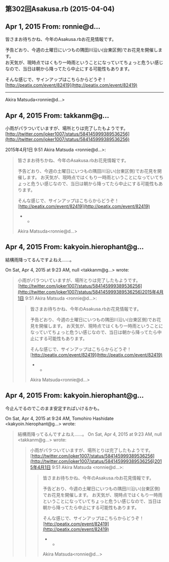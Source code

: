 ## 第302回Asakusa.rb (2015-04-04)

## Apr 1, 2015 From: ronnie@d...

皆さまお待ちかね、今年のAsakusa.rbお花見情報です。

予告どおり、今週の土曜日にいつもの隅田川沿い(台東区側)でお花見を開催します。  
お天気が、現時点ではくもり一時雨ということになっていてちょっと危うい感じなので、当日は朝から降ってたら中止にする可能性もあります。

そんな感じで、サインアップはこちらからどうぞ！ [http://peatix.com/event/82419](http://peatix.com/event/82419)

* * *

Akira Matsuda\<ronnie@d...\>

## Apr 4, 2015 From: takkanm@g...

小雨がパラついていますが、場所とりは完了したもようです。  
[http://twitter.com/joker1007/status/584145999389536256](http://twitter.com/joker1007/status/584145999389536256)

2015年4月1日 9:51 Akira Matsuda \<ronnie@d...\>:

> 皆さまお待ちかね、今年のAsakusa.rbお花見情報です。
> 
> 予告どおり、今週の土曜日にいつもの隅田川沿い(台東区側)でお花見を開催します。 お天気が、現時点ではくもり一時雨ということになっていてちょっと危うい感じなので、当日は朝から降ってたら中止にする可能性もあります。
> 
> そんな感じで、サインアップはこちらからどうぞ！ [http://peatix.com/event/82419](http://peatix.com/event/82419)
> 
> - -
> 
> Akira Matsuda\<ronnie@d...\>
## Apr 4, 2015 From: kakyoin.hierophant@g...

結構雨降ってるんですよねえ……。

On Sat, Apr 4, 2015 at 9:23 AM, null \<takkanm@g...\> wrote:

> 小雨がパラついていますが、場所とりは完了したもようです。[http://twitter.com/joker1007/status/584145999389536256](http://twitter.com/joker1007/status/584145999389536256)2015年4月1日 9:51 Akira Matsuda \<ronnie@d...\>:
> 
> > 皆さまお待ちかね、今年のAsakusa.rbお花見情報です。
> > 
> > 予告どおり、今週の土曜日にいつもの隅田川沿い(台東区側)でお花見を開催します。 お天気が、現時点ではくもり一時雨ということになっていてちょっと危うい感じなので、当日は朝から降ってたら中止にする可能性もあります。
> > 
> > そんな感じで、サインアップはこちらからどうぞ！ [http://peatix.com/event/82419](http://peatix.com/event/82419)
> > 
> > - -
> > 
> > Akira Matsuda\<ronnie@d...\>
## Apr 4, 2015 From: kakyoin.hierophant@g...

今止んでるのでこのまま安定すればいけるかも。

On Sat, Apr 4, 2015 at 9:24 AM, Tomohiro Hashidate  
\<kakyoin.hierophant@g...\> wrote:

> 結構雨降ってるんですよねえ……。 On Sat, Apr 4, 2015 at 9:23 AM, null \<takkanm@g...\> wrote:
> 
> > 小雨がパラついていますが、場所とりは完了したもようです。[http://twitter.com/joker1007/status/584145999389536256](http://twitter.com/joker1007/status/584145999389536256)2015年4月1日 9:51 Akira Matsuda \<ronnie@d...\>:
> > 
> > > 皆さまお待ちかね、今年のAsakusa.rbお花見情報です。
> > > 
> > > 予告どおり、今週の土曜日にいつもの隅田川沿い(台東区側)でお花見を開催します。 お天気が、現時点ではくもり一時雨ということになっていてちょっと危うい感じなので、当日は朝から降ってたら中止にする可能性もあります。
> > > 
> > > そんな感じで、サインアップはこちらからどうぞ！ [http://peatix.com/event/82419](http://peatix.com/event/82419)
> > > 
> > > - -
> > > 
> > > Akira Matsuda\<ronnie@d...\>

